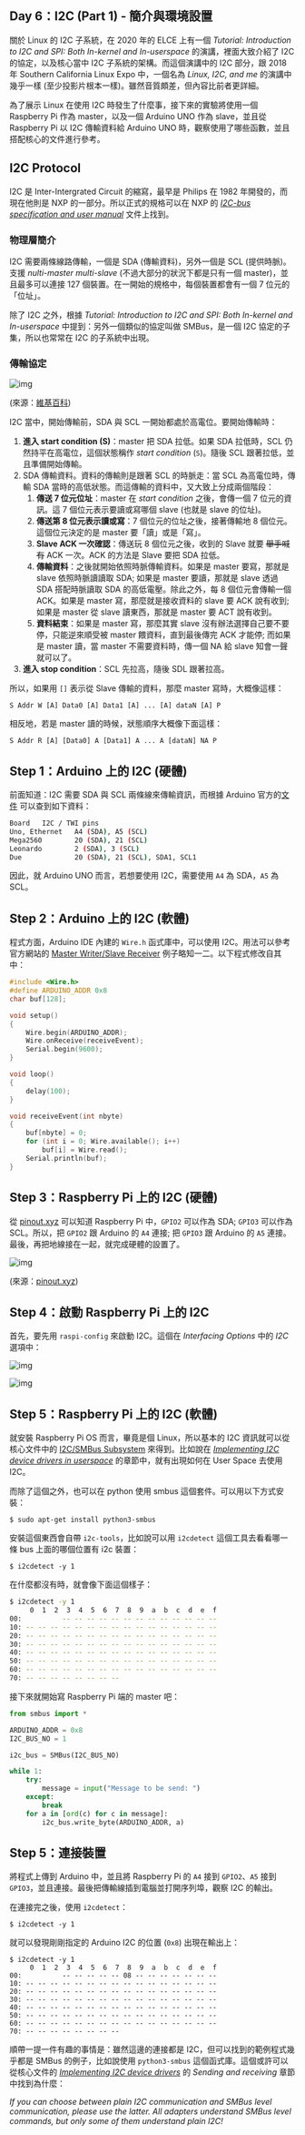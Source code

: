 ## Day 6：I2C (Part 1) - 簡介與環境設置

關於 Linux 的 I2C 子系統，在 2020 年的 ELCE 上有一個 *Tutorial: Introduction to I2C and SPI: Both In-kernel and In-userspace* 的演講，裡面大致介紹了 I2C 的協定，以及核心當中 I2C 子系統的架構。而這個演講中的 I2C 部分，跟 2018 年 Southern California Linux Expo 中，一個名為 *Linux, I2C, and me* 的演講中幾乎一樣 (至少投影片根本一樣)。雖然音質頗差，但內容比前者更詳細。

為了展示 Linux 在使用 I2C 時發生了什麼事，接下來的實驗將使用一個 Raspberry Pi 作為 master，以及一個 Arduino UNO 作為 slave，並且從 Raspberry Pi 以 I2C 傳輸資料給 Arduino UNO 時，觀察使用了哪些函數，並且搭配核心的文件進行參考。

## I2C Protocol

I2C 是 Inter-Intergrated Circuit 的縮寫，最早是 Philips 在 1982 年開發的，而現在他則是 NXP 的一部分。所以正式的規格可以在 NXP 的 [*I2C-bus specification and user manual*](https://www.nxp.com/docs/en/user-guide/UM10204.pdf) 文件上找到。

### 物理層簡介

I2C 需要兩條線路傳輸，一個是 SDA (傳輸資料)，另外一個是 SCL (提供時脈)。支援 *nulti-master* *multi-slave* (不過大部分的狀況下都是只有一個 master)，並且最多可以連接 127 個裝置。在一開始的規格中，每個裝置都會有一個 7 位元的「位址」。

除了 I2C 之外，根據 *Tutorial: Introduction to I2C and SPI: Both In-kernel and In-userspace* 中提到：另外一個類似的協定叫做 SMBus，是一個 I2C 協定的子集，所以也常常在 I2C 的子系統中出現。

### 傳輸協定

![img](images/i0nUczj.png)

(來源：[維基百科](https://zh.wikipedia.org/wiki/I²C))

I2C 當中，開始傳輸前，SDA 與 SCL 一開始都處於高電位。要開始傳輸時：

1. **進入 start condition (S)**：master 把 SDA 拉低。如果 SDA 拉低時，SCL 仍然持平在高電位，這個狀態稱作 *start condition* (`S`)。隨後 SCL 跟著拉低，並且準備開始傳輸。
2. SDA 傳輸資料。資料的傳輸則是跟著 SCL 的時脈走：當 SCL 為高電位時，傳輸 SDA 當時的高低狀態。而這傳輸的資料中，又大致上分成兩個階段：
    1. **傳送 7 位元位址**：master 在 *start condition* 之後，會傳一個 7 位元的資訊。這 7 個位元表示要讀或寫哪個 slave (也就是 slave 的位址)。
    2. **傳送第 8 位元表示讀或寫**：7 個位元的位址之後，接著傳輸地 8 個位元。這個位元決定的是 master 要「讀」或是「寫」。
    3. **Slave ACK 一次確認**：傳送玩 8 個位元之後，收到的 Slave 就要 ~~舉手喊有~~ ACK 一次。ACK 的方法是 Slave 要把 SDA 拉低。
    4. **傳輸資料**：之後就開始依照時脈傳輸資料。如果是 master 要寫，那就是 slave 依照時脈讀讀取 SDA; 如果是 master 要讀，那就是 slave 透過 SDA 搭配時脈讀取 SDA 的高低電壓。除此之外，每 8 個位元會傳輸一個 ACK。如果是 master 寫，那麼就是接收資料的 slave 要 ACK 說有收到; 如果是 master 從 slave 讀東西，那就是 master 要 ACT 說有收到。
    5. **資料結束**：如果是 master 寫，那麼其實 slave 沒有辦法選擇自己要不要停，只能逆來順受被 master 餵資料，直到最後傳完 ACK 才能停; 而如果是 master 讀，當 master 不需要資料時，傳一個 NA 給 slave 知會一聲就可以了。
3. **進入 stop condition**：SCL 先拉高，隨後 SDL 跟著拉高。

所以，如果用 `[]` 表示從 Slave 傳輸的資料，那麼 master 寫時，大概像這樣：

```
S Addr W [A] Data0 [A] Data1 [A] ... [A] dataN [A] P
```

相反地，若是 master 讀的時候，狀態順序大概像下面這樣：

```
S Addr R [A] [Data0] A [Data1] A ... A [dataN] NA P
```

## Step 1：Arduino 上的 I2C (硬體)

前面知道：I2C 需要 SDA 與 SCL 兩條線來傳輸資訊，而根據 Arduino 官方的[文件](https://www.arduino.cc/en/reference/wire) 可以查到如下資料：

```bash
Board	I2C / TWI pins
Uno, Ethernet	A4 (SDA), A5 (SCL)
Mega2560	    20 (SDA), 21 (SCL)
Leonardo	    2 (SDA), 3 (SCL)
Due	            20 (SDA), 21 (SCL), SDA1, SCL1
```

因此，就 Arduino UNO 而言，若想要使用 I2C，需要使用 `A4` 為 SDA，`A5` 為 SCL。

## Step 2：Arduino 上的 I2C (軟體)

程式方面，Arduino IDE 內建的 `Wire.h` 函式庫中，可以使用 I2C。用法可以參考官方網站的 [Master Writer/Slave Receiver](https://www.arduino.cc/en/Tutorial/MasterWriter) 例子略知一二。以下程式修改自其中：

```c
#include <Wire.h>
#define ARDUINO_ADDR 0x8
char buf[128];

void setup()
{
    Wire.begin(ARDUINO_ADDR);
    Wire.onReceive(receiveEvent);
    Serial.begin(9600);
}

void loop()
{
    delay(100);
}

void receiveEvent(int nbyte)
{
    buf[nbyte] = 0;
    for (int i = 0; Wire.available(); i++)
        buf[i] = Wire.read();
    Serial.println(buf);
}
```

## Step 3：Raspberry Pi 上的 I2C (硬體)

從 [pinout.xyz](https://pinout.xyz/) 可以知道 Raspberry Pi 中，`GPIO2` 可以作為 SDA; `GPIO3` 可以作為 SCL。所以，把 `GPIO2` 跟 Arduino 的 `A4` 連接; 把 `GPIO3` 跟 Arduino 的 `A5` 連接。最後，再把地線接在一起，就完成硬體的設置了。

![img](images/gxWA5Zo.png)

(來源：[pinout.xyz](https://pinout.xyz/))

## Step 4：啟動 Raspberry Pi 上的 I2C

首先，要先用 `raspi-config` 來啟動 I2C。這個在 *Interfacing Options* 中的 *I2C* 選項中：

![img](images/rFEPai5.png)

![img](images/yrXKwzV.png)

## Step 5：Raspberry Pi 上的 I2C (軟體)

就安裝 Raspberry Pi OS 而言，畢竟是個 Linux，所以基本的 I2C 資訊就可以從核心文件中的 [I2C/SMBus Subsystem](https://www.kernel.org/doc/html/latest/i2c/index.html) 來得到。比如說在 [*Implementing I2C device drivers in userspace*](https://www.kernel.org/doc/html/latest/i2c/dev-interface.html) 的章節中，就有出現如何在 User Space 去使用 I2C。

而除了這個之外，也可以在 python 使用 smbus 這個套件。可以用以下方式安裝：

```shell
$ sudo apt-get install python3-smbus
```

安裝這個東西會自帶 `i2c-tools`，比如說可以用 `i2cdetect` 這個工具去看看哪一條 bus 上面的哪個位置有 i2c 裝置：

```shell
$ i2cdetect -y 1
```

在什麼都沒有時，就會像下面這個樣子：

```bash
$ i2cdetect -y 1
     0  1  2  3  4  5  6  7  8  9  a  b  c  d  e  f
00:          -- -- -- -- -- -- -- -- -- -- -- -- -- 
10: -- -- -- -- -- -- -- -- -- -- -- -- -- -- -- -- 
20: -- -- -- -- -- -- -- -- -- -- -- -- -- -- -- -- 
30: -- -- -- -- -- -- -- -- -- -- -- -- -- -- -- -- 
40: -- -- -- -- -- -- -- -- -- -- -- -- -- -- -- -- 
50: -- -- -- -- -- -- -- -- -- -- -- -- -- -- -- -- 
60: -- -- -- -- -- -- -- -- -- -- -- -- -- -- -- -- 
70: -- -- -- -- -- -- -- --   
```

接下來就開始寫 Raspberry Pi 端的 master 吧：

```python
from smbus import *

ARDUINO_ADDR = 0x8
I2C_BUS_NO = 1

i2c_bus = SMBus(I2C_BUS_NO)

while 1:
    try:
        message = input("Message to be send: ")
    except:
        break
    for a in [ord(c) for c in message]:
        i2c_bus.write_byte(ARDUINO_ADDR, a)
```

## Step 5：連接裝置

將程式上傳到 Arduino 中，並且將 Raspberry Pi 的 `A4` 接到 `GPIO2`、`A5` 接到 `GPIO3`，並且連接。最後把傳輸線插到電腦並打開序列埠，觀察 I2C 的輸出。

在連接完之後，使用 `i2cdetect`：

```shell
$ i2cdetect -y 1
```

就可以發現剛剛指定的 Arduino I2C 的位置 (`0x8`) 出現在輸出上：

```shell
$ i2cdetect -y 1
     0  1  2  3  4  5  6  7  8  9  a  b  c  d  e  f
00:          -- -- -- -- -- 08 -- -- -- -- -- -- -- 
10: -- -- -- -- -- -- -- -- -- -- -- -- -- -- -- -- 
20: -- -- -- -- -- -- -- -- -- -- -- -- -- -- -- -- 
30: -- -- -- -- -- -- -- -- -- -- -- -- -- -- -- -- 
40: -- -- -- -- -- -- -- -- -- -- -- -- -- -- -- -- 
50: -- -- -- -- -- -- -- -- -- -- -- -- -- -- -- -- 
60: -- -- -- -- -- -- -- -- -- -- -- -- -- -- -- -- 
70: -- -- -- -- -- -- -- --   
```

順帶一提一件有趣的事情是：雖然這邊的連接都是 I2C，但可以找到的範例程式幾乎都是 SMBus 的例子，比如說使用 `python3-smbus` 這個函式庫。這個或許可以從核心文件的 [*Implementing I2C device drivers*](https://www.kernel.org/doc/html/latest/i2c/writing-clients.html#sending-and-receiving) 的 *Sending and receiving* 章節中找到為什麼：

*If you can choose between plain I2C communication and SMBus level communication, please use the latter. All adapters understand SMBus level commands, but only some of them understand plain I2C!*